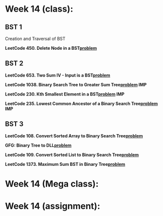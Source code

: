# Week 14 (class):

## BST 1

Creation and Traversal of BST <br/>

**LeetCode 450. Delete Node in a BST[problem](https://leetcode.com/problems/delete-node-in-a-bst/)**

## BST 2

**LeetCode 653. Two Sum IV - Input is a BST[problem](https://leetcode.com/problems/two-sum-iv-input-is-a-bst/)**

**LeetCode 1038. Binary Search Tree to Greater Sum Tree[problem](https://leetcode.com/problems/binary-search-tree-to-greater-sum-tree/) IMP**

**LeetCode 230. Kth Smallest Element in a BST[problem](https://leetcode.com/problems/kth-smallest-element-in-a-bst/) IMP**

**LeetCode 235. Lowest Common Ancestor of a Binary Search Tree[problem](https://leetcode.com/problems/lowest-common-ancestor-of-a-binary-search-tree/) IMP**

## BST 3

**LeetCode 108. Convert Sorted Array to Binary Search Tree[problem](https://leetcode.com/problems/convert-sorted-array-to-binary-search-tree/)**

**GFG: Binary Tree to DLL[problem](https://www.geeksforgeeks.org/problems/binary-tree-to-dll/1)**

**LeetCode 109. Convert Sorted List to Binary Search Tree[problem](https://leetcode.com/problems/convert-sorted-list-to-binary-search-tree/)**

**LeetCode 1373. Maximum Sum BST in Binary Tree[problem](https://leetcode.com/problems/maximum-sum-bst-in-binary-tree/)**

# Week 14 (Mega class):

# Week 14 (assignment):
